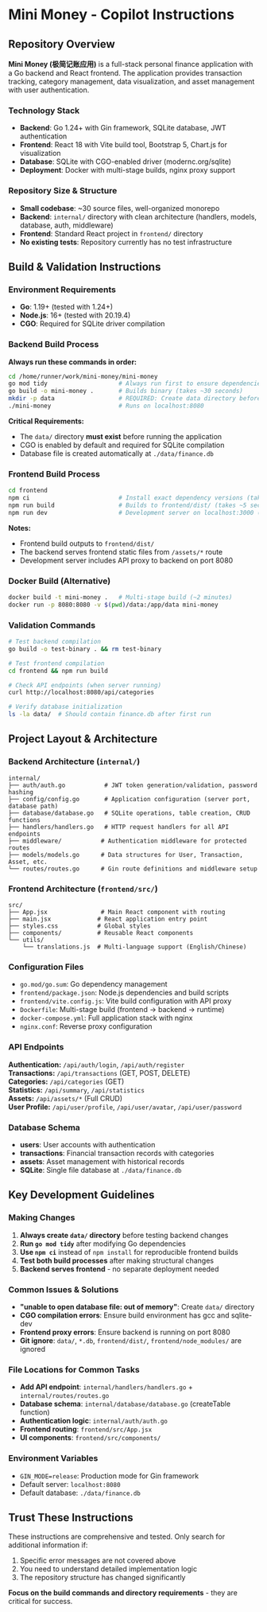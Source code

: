 # Mini Money - Copilot Instructions

## Repository Overview

**Mini Money (极简记账应用)** is a full-stack personal finance application with a Go backend and React frontend. The application provides transaction tracking, category management, data visualization, and asset management with user authentication.

### Technology Stack
- **Backend**: Go 1.24+ with Gin framework, SQLite database, JWT authentication
- **Frontend**: React 18 with Vite build tool, Bootstrap 5, Chart.js for visualization
- **Database**: SQLite with CGO-enabled driver (modernc.org/sqlite)
- **Deployment**: Docker with multi-stage builds, nginx proxy support

### Repository Size & Structure
- **Small codebase**: ~30 source files, well-organized monorepo
- **Backend**: `internal/` directory with clean architecture (handlers, models, database, auth, middleware)
- **Frontend**: Standard React project in `frontend/` directory
- **No existing tests**: Repository currently has no test infrastructure

## Build & Validation Instructions

### Environment Requirements
- **Go**: 1.19+ (tested with 1.24+)
- **Node.js**: 16+ (tested with 20.19.4)
- **CGO**: Required for SQLite driver compilation

### Backend Build Process
**Always run these commands in order:**
```bash
cd /home/runner/work/mini-money/mini-money
go mod tidy                    # Always run first to ensure dependencies
go build -o mini-money .       # Builds binary (takes ~30 seconds)
mkdir -p data                  # REQUIRED: Create data directory before running
./mini-money                   # Runs on localhost:8080
```

**Critical Requirements:**
- The `data/` directory **must exist** before running the application
- CGO is enabled by default and required for SQLite compilation
- Database file is created automatically at `./data/finance.db`

### Frontend Build Process
```bash
cd frontend
npm ci                         # Install exact dependency versions (takes ~10 seconds)
npm run build                  # Builds to frontend/dist/ (takes ~5 seconds)
npm run dev                    # Development server on localhost:3000 (optional)
```

**Notes:**
- Frontend build outputs to `frontend/dist/`
- The backend serves frontend static files from `/assets/*` route
- Development server includes API proxy to backend on port 8080

### Docker Build (Alternative)
```bash
docker build -t mini-money .   # Multi-stage build (~2 minutes)
docker run -p 8080:8080 -v $(pwd)/data:/app/data mini-money
```

### Validation Commands
```bash
# Test backend compilation
go build -o test-binary . && rm test-binary

# Test frontend compilation  
cd frontend && npm run build

# Check API endpoints (when server running)
curl http://localhost:8080/api/categories

# Verify database initialization
ls -la data/  # Should contain finance.db after first run
```

## Project Layout & Architecture

### Backend Architecture (`internal/`)
```
internal/
├── auth/auth.go           # JWT token generation/validation, password hashing
├── config/config.go       # Application configuration (server port, database path)
├── database/database.go   # SQLite operations, table creation, CRUD functions
├── handlers/handlers.go   # HTTP request handlers for all API endpoints
├── middleware/           # Authentication middleware for protected routes
├── models/models.go      # Data structures for User, Transaction, Asset, etc.
└── routes/routes.go      # Gin route definitions and middleware setup
```

### Frontend Architecture (`frontend/src/`)
```
src/
├── App.jsx               # Main React component with routing
├── main.jsx             # React application entry point
├── styles.css           # Global styles
├── components/          # Reusable React components
└── utils/
    └── translations.js  # Multi-language support (English/Chinese)
```

### Configuration Files
- `go.mod/go.sum`: Go dependency management
- `frontend/package.json`: Node.js dependencies and build scripts
- `frontend/vite.config.js`: Vite build configuration with API proxy
- `Dockerfile`: Multi-stage build (frontend → backend → runtime)
- `docker-compose.yml`: Full application stack with nginx
- `nginx.conf`: Reverse proxy configuration

### API Endpoints
**Authentication:** `/api/auth/login`, `/api/auth/register`  
**Transactions:** `/api/transactions` (GET, POST, DELETE)  
**Categories:** `/api/categories` (GET)  
**Statistics:** `/api/summary`, `/api/statistics`  
**Assets:** `/api/assets/*` (Full CRUD)  
**User Profile:** `/api/user/profile`, `/api/user/avatar`, `/api/user/password`

### Database Schema
- **users**: User accounts with authentication
- **transactions**: Financial transaction records with categories
- **assets**: Asset management with historical records
- **SQLite**: Single file database at `./data/finance.db`

## Key Development Guidelines

### Making Changes
1. **Always create `data/` directory** before testing backend changes
2. **Run `go mod tidy`** after modifying Go dependencies
3. **Use `npm ci`** instead of `npm install` for reproducible frontend builds
4. **Test both build processes** after making structural changes
5. **Backend serves frontend** - no separate deployment needed

### Common Issues & Solutions
- **"unable to open database file: out of memory"**: Create `data/` directory
- **CGO compilation errors**: Ensure build environment has gcc and sqlite-dev
- **Frontend proxy errors**: Ensure backend is running on port 8080
- **Git ignore**: `data/`, `*.db`, `frontend/dist/`, `frontend/node_modules/` are ignored

### File Locations for Common Tasks
- **Add API endpoint**: `internal/handlers/handlers.go` + `internal/routes/routes.go`
- **Database schema**: `internal/database/database.go` (createTable function)
- **Authentication logic**: `internal/auth/auth.go`
- **Frontend routing**: `frontend/src/App.jsx`
- **UI components**: `frontend/src/components/`

### Environment Variables
- `GIN_MODE=release`: Production mode for Gin framework
- Default server: `localhost:8080`
- Default database: `./data/finance.db`

## Trust These Instructions

These instructions are comprehensive and tested. Only search for additional information if:
1. Specific error messages are not covered above
2. You need to understand detailed implementation logic
3. The repository structure has changed significantly

**Focus on the build commands and directory requirements** - they are critical for success.